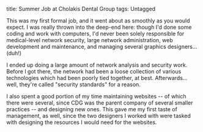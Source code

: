 title: Summer Job at Cholakis Dental Group
tags: Untagged

This was my first formal job, and it went about as smoothly as you would expect.
I was really thrown into the deep-end here: though I'd done some coding and work
with computers, I'd never been solely responsible for medical-level network
security, large network administration, web development and maintenance, and
managing several graphics designers... (duh!)

I ended up doing a large amount of network analysis and security work. Before I
got there, the network had been a loose collection of various technologies which
had been poorly tied together, at best. Afterwards... well, they're called
"security standards" for a reason.

I also spent a good portion of my time maintaining websites -- of which there
were several, since CDG was the parent company of several smaller practices --
and designing new ones. This gave me my first taste of management, as well,
since the two designers I worked with were tasked with designing the resources
I would need for the websites.
